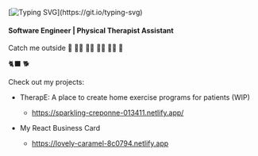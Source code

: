 [![Typing SVG](https://readme-typing-svg.demolab.com/?lines=Let's+speak+in+code;Ruby+Javascript+CSS+HTML+...)](https://git.io/typing-svg)
#### Software Engineer | Physical Therapist Assistant

 



Catch me outside :deciduous_tree: :running_woman: :climbing_woman: :rowing_woman: :biking_woman: :sunflower:


🐈‍⬛ 🐕

Check out my projects:
- TherapE: A place to create home exercise programs for patients (WIP)
   - https://sparkling-creponne-013411.netlify.app/
  
- My React Business Card
   - https://lovely-caramel-8c0794.netlify.app
